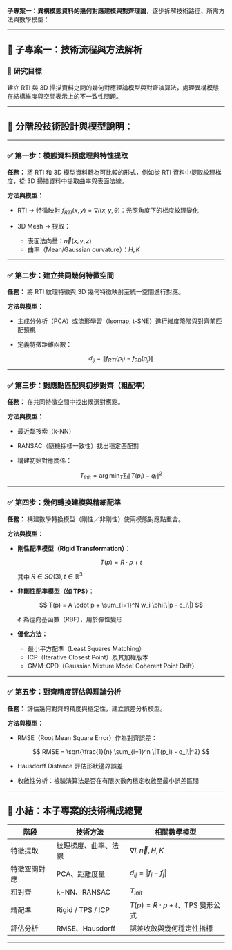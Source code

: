  **子專案一：異構模態資料的幾何對應建模與對齊理論**，逐步拆解技術路徑、所需方法與數學模型：

---

## 🔹 子專案一：技術流程與方法解析

### 🎯 **研究目標**

建立 RTI 與 3D 掃描資料之間的幾何對應理論模型與對齊演算法，處理異構模態在結構維度與空間表示上的不一致性問題。

---

## 🧪 分階段技術設計與模型說明：

---

### ✅ 第一步：**模態資料預處理與特性提取**

**任務：**
將 RTI 和 3D 模型資料轉為可比較的形式，例如從 RTI 資料中提取紋理梯度，從 3D 掃描資料中提取曲率與表面法線。

**方法與模型：**

* RTI → 特徵映射 $f_{RTI}(x,y) = \nabla I(x,y,\theta)$：光照角度下的梯度紋理變化
* 3D Mesh → 提取：

  * 表面法向量：$\vec{n}(x, y, z)$
  * 曲率（Mean/Gaussian curvature）：$H, K$

---

### ✅ 第二步：**建立共同幾何特徵空間**

**任務：**
將 RTI 紋理特徵與 3D 幾何特徵映射至統一空間進行對應。

**方法與模型：**

* 主成分分析（PCA）或流形學習（Isomap, t-SNE）進行維度降階與對齊前匹配預視
* 定義特徵距離函數：

  $$
  d_{ij} = \|f_{RTI}(p_i) - f_{3D}(q_j)\|
  $$

---

### ✅ 第三步：**對應點匹配與初步對齊（粗配準）**

**任務：**
在共同特徵空間中找出候選對應點。

**方法與模型：**

* 最近鄰搜索（k-NN）
* RANSAC（隨機採樣一致性）找出穩定匹配對
* 構建初始對應關係：

  $$
  T_{init} = \arg\min_T \sum_{i} \| T(p_i) - q_i \|^2
  $$

---

### ✅ 第四步：**幾何轉換建模與精細配準**

**任務：**
構建數學轉換模型（剛性／非剛性）使兩模態對應點重合。

**方法與模型：**

* **剛性配準模型（Rigid Transformation）**：

  $$
  T(p) = R \cdot p + t
  $$

  其中 $R \in SO(3), t \in \mathbb{R}^3$

* **非剛性配準模型（如 TPS）**：

  $$
  T(p) = A \cdot p + \sum_{i=1}^N w_i \phi(\|p - c_i\|)
  $$

  $\phi$ 為徑向基函數（RBF），用於彈性變形

* **優化方法：**

  * 最小平方配準（Least Squares Matching）
  * ICP（Iterative Closest Point）及其加權版本
  * GMM-CPD（Gaussian Mixture Model Coherent Point Drift）

---

### ✅ 第五步：**對齊精度評估與理論分析**

**任務：**
評估幾何對齊的精度與穩定性，建立誤差分析模型。

**方法與模型：**

* RMSE（Root Mean Square Error）作為對齊誤差：

  $$
  RMSE = \sqrt{\frac{1}{n} \sum_{i=1}^n \|T(p_i) - q_i\|^2}
  $$
* Hausdorff Distance 評估形狀邊界誤差
* 收斂性分析：檢驗演算法是否在有限次數內穩定收斂至最小誤差區間

---

## 📌 小結：本子專案的技術構成總覽

| 階段     | 技術方法              | 相關數學模型                          |
| ------ | ----------------- | ------------------------------- |
| 特徵提取   | 紋理梯度、曲率、法線        | $\nabla I, \vec{n}, H, K$       |
| 特徵空間對應 | PCA、距離度量          | $d_{ij} = \|f_i - f_j\|$        |
| 粗對齊    | k-NN、RANSAC       | $T_{init}$                      |
| 精配準    | Rigid / TPS / ICP | $T(p) = R \cdot p + t$、TPS 變形公式 |
| 評估分析   | RMSE、Hausdorff    | 誤差收斂與幾何穩定性指標                    |

---

